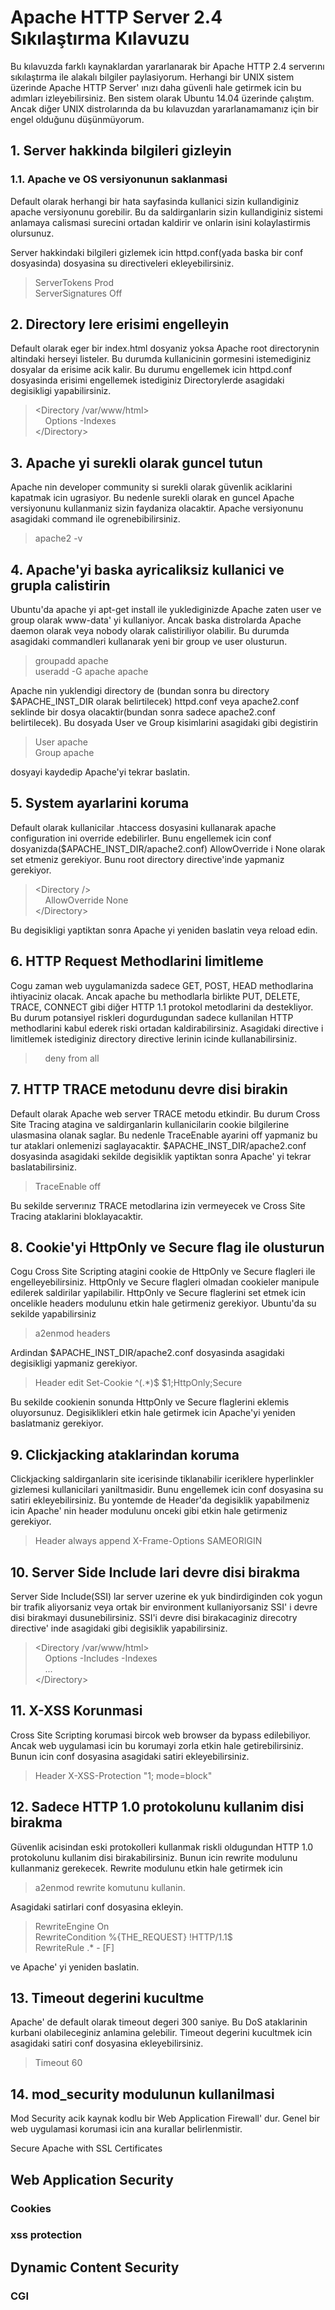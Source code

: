 # Apache HTTP Server 2.4 Sıkılaştırma Kılavuzu

Bu kılavuzda farklı kaynaklardan yararlanarak bir Apache HTTP 2.4 serverını sıkılaştırma ile alakalı
bilgiler paylasiyorum. Herhangi bir UNIX sistem üzerinde Apache HTTP Server' ınızı
daha güvenli hale getirmek icin bu adımları izleyebilirsiniz. Ben sistem olarak Ubuntu 14.04 üzerinde
çalıştım. Ancak diğer UNIX distrolarında da bu kılavuzdan yararlanamamanız için bir engel
olduğunu düşünmüyorum.

## 1. Server hakkinda bilgileri gizleyin
### 1.1. Apache ve OS versiyonunun saklanmasi
Default olarak herhangi bir hata sayfasinda kullanici sizin kullandiginiz apache versiyonunu 
gorebilir. Bu da saldirganlarin sizin kullandiginiz sistemi anlamaya calismasi surecini ortadan
kaldirir ve onlarin isini kolaylastirmis olursunuz.

Server hakkindaki bilgileri gizlemek icin httpd.conf(yada baska bir conf dosyasinda) dosyasina su 
directiveleri ekleyebilirsiniz.

>ServerTokens Prod  
>ServerSignatures Off
 
## 2. Directory lere erisimi engelleyin
Default olarak eger bir index.html dosyaniz yoksa Apache root directorynin altindaki herseyi
listeler. Bu durumda kullanicinin gormesini istemediginiz dosyalar da erisime acik kalir. 
Bu durumu engellemek icin httpd.conf dosyasinda erisimi engellemek istediginiz Directorylerde
asagidaki degisikligi yapabilirsiniz.
><Directory /var/www/html>  
>&nbsp;&nbsp;&nbsp;&nbsp;Options -Indexes  
>\</Directory>

## 3. Apache yi surekli olarak guncel tutun
Apache nin developer community si surekli olarak güvenlik aciklarini kapatmak icin ugrasiyor.
Bu nedenle surekli olarak en guncel Apache versiyonunu kullanmaniz sizin faydaniza olacaktir.
Apache versiyonunu asagidaki command ile ogrenebibilirsiniz.
>apache2 -v  

## 4. Apache'yi baska ayricaliksiz kullanici ve grupla calistirin
Ubuntu'da apache yi apt-get install ile yuklediginizde Apache zaten user ve group olarak www-data' yi
kullaniyor. Ancak baska distrolarda Apache daemon olarak veya nobody olarak calistiriliyor olabilir. 
Bu durumda asagidaki commandleri kullanarak yeni bir group ve user olusturun.

>groupadd apache  
>useradd -G apache apache  

Apache nin yuklendigi directory de (bundan sonra bu directory $APACHE_INST_DIR olarak belirtilecek) 
httpd.conf veya apache2.conf seklinde bir dosya olacaktir(bundan sonra sadece apache2.conf belirtilecek).
Bu dosyada User ve Group kisimlarini asagidaki gibi degistirin

>User apache  
>Group apache

dosyayi kaydedip Apache'yi tekrar baslatin.

## 5. System ayarlarini koruma

Default olarak kullanicilar .htaccess dosyasini kullanarak apache configuration ini override
edebilirler. Bunu engellemek icin conf dosyanizda($APACHE_INST_DIR/apache2.conf) AllowOverride i None olarak set etmeniz gerekiyor. Bunu 
root directory directive'inde yapmaniz gerekiyor.
>\<Directory />  
>&nbsp;&nbsp;&nbsp;&nbsp;AllowOverride None  
>\</Directory>

Bu degisikligi yaptiktan sonra Apache yi yeniden baslatin veya reload edin.
## 6. HTTP Request Methodlarini limitleme
Cogu zaman web uygulamanizda sadece GET, POST, HEAD methodlarina ihtiyaciniz olacak. Ancak 
apache bu methodlarla birlikte PUT, DELETE, TRACE, CONNECT gibi diğer HTTP 1.1 protokol metodlarini
da destekliyor. Bu durum potansiyel riskleri dogurdugundan sadece kullanilan HTTP methodlarini
kabul ederek riski ortadan kaldirabilirsiniz. Asagidaki directive i limitlemek istediginiz
directory directive lerinin icinde kullanabilirsiniz.
><LimitExcept GET HEAD POST>
>&nbsp;&nbsp;&nbsp;&nbsp;deny from all
></LimitExcept>

## 7. HTTP TRACE metodunu devre disi birakin
Default olarak Apache web server TRACE metodu etkindir. Bu durum Cross Site Tracing atagina ve
saldirganlarin kullanicilarin cookie bilgilerine ulasmasina olanak saglar. Bu nedenle TraceEnable
ayarini off yapmaniz bu tur ataklari onlemenizi saglayacaktir. $APACHE_INST_DIR/apache2.conf
dosyasinda asagidaki sekilde degisiklik yaptiktan sonra Apache' yi tekrar baslatabilirsiniz.

>TraceEnable off

Bu sekilde serverınız TRACE metodlarina izin vermeyecek ve Cross Site Tracing ataklarini 
bloklayacaktir.

## 8. Cookie'yi HttpOnly ve Secure flag ile olusturun
Cogu Cross Site Scripting atagini cookie de HttpOnly ve Secure flagleri ile engelleyebilirsiniz.
HttpOnly ve Secure flagleri olmadan cookieler manipule edilerek saldirilar yapilabilir.
HttpOnly ve Secure flaglerini set etmek icin oncelikle headers modulunu etkin hale getirmeniz gerekiyor. 
Ubuntu'da su sekilde yapabilirsiniz
> a2enmod headers

Ardindan $APACHE_INST_DIR/apache2.conf dosyasinda asagidaki degisikligi yapmaniz gerekiyor.
> Header edit Set-Cookie ^(.*)$ $1;HttpOnly;Secure

Bu sekilde cookienin sonunda HttpOnly ve Secure flaglerini eklemis oluyorsunuz. Degisiklikleri
etkin hale getirmek icin Apache'yi yeniden baslatmaniz gerekiyor.

## 9. Clickjacking ataklarindan koruma
Clickjacking saldirganlarin site icerisinde tiklanabilir iceriklere hyperlinkler gizlemesi 
kullanicilari yaniltmasidir. Bunu engellemek icin conf dosyasina su satiri ekleyebilirsiniz. 
Bu yontemde de Header'da degisiklik yapabilmeniz icin Apache' nin header modulunu onceki gibi 
etkin hale getirmeniz gerekiyor. 
> Header always append X-Frame-Options SAMEORIGIN

## 10. Server Side Include lari devre disi birakma
Server Side Include(SSI) lar server uzerine ek yuk bindirdiginden cok yogun bir trafik aliyorsaniz
veya ortak bir environment kullaniyorsaniz SSI' i devre disi birakmayi dusunebilirsiniz.
SSI'i devre disi birakacaginiz direcotry directive' inde asagidaki gibi degisiklik yapabilirsiniz.
> <Directory /var/www/html>  
> &nbsp;&nbsp;&nbsp;&nbsp;Options -Includes -Indexes  
> &nbsp;&nbsp;&nbsp;&nbsp;...  
> \</Directory> 

## 11. X-XSS Korunmasi
Cross Site Scripting korumasi bircok web browser da bypass edilebiliyor. Ancak web uygulamasi
icin bu korumayi zorla etkin hale getirebilirsiniz. Bunun icin conf dosyasina asagidaki satiri
ekleyebilirsiniz.
> Header X-XSS-Protection "1; mode=block"

## 12. Sadece HTTP 1.0 protokolunu kullanim disi birakma
Güvenlik acisindan eski protokolleri kullanmak riskli oldugundan HTTP 1.0 protokolunu kullanim
disi birakabilirsiniz. Bunun icin rewrite modulunu kullanmaniz gerekecek. Rewrite modulunu etkin
hale getirmek icin 
> a2enmod rewrite
komutunu kullanin.

Asagidaki satirlari conf dosyasina ekleyin.
> RewriteEngine On  
> RewriteCondition %{THE_REQUEST} !HTTP/1.1$  
> RewriteRule .* - [F]

ve Apache' yi yeniden baslatin.

## 13. Timeout degerini kucultme
Apache' de default olarak timeout degeri 300 saniye. Bu DoS ataklarinin kurbani olabileceginiz
anlamina gelebilir. Timeout degerini kucultmek icin asagidaki satiri conf dosyasina ekleyebilirsiniz.

> Timeout 60

## 14. mod_security modulunun kullanilmasi

Mod Security acik kaynak kodlu bir Web Application Firewall' dur. Genel bir web uygulamasi 
korumasi icin ana kurallar belirlenmistir.





Secure Apache with SSL Certificates
## Web Application Security
### Cookies
### xss protection

## Dynamic Content Security
### CGI 

